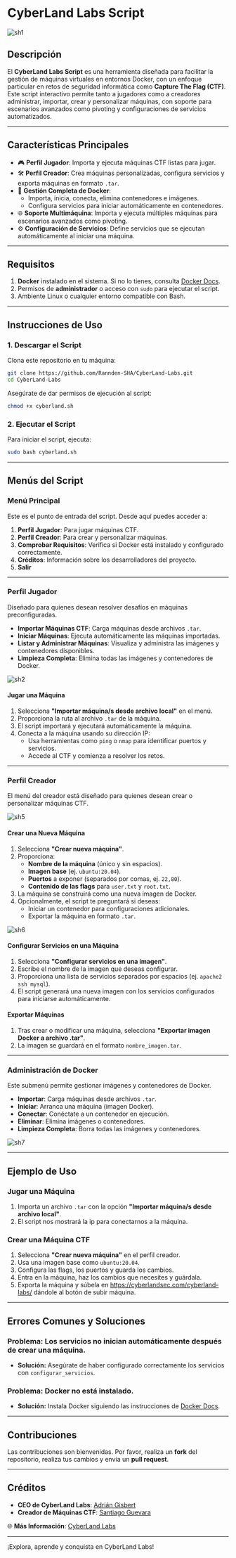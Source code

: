 
# **CyberLand Labs Script**

![sh1](https://github.com/user-attachments/assets/96d9b5d2-fcb9-4e7f-8d33-4b11f84962d7)

## **Descripción**
El **CyberLand Labs Script** es una herramienta diseñada para facilitar la gestión de máquinas virtuales en entornos Docker, con un enfoque particular en retos de seguridad informática como **Capture The Flag (CTF)**. Este script interactivo permite tanto a jugadores como a creadores administrar, importar, crear y personalizar máquinas, con soporte para escenarios avanzados como pivoting y configuraciones de servicios automatizados.

---


## **Características Principales**
- 🎮 **Perfil Jugador**: Importa y ejecuta máquinas CTF listas para jugar.
- 🛠️ **Perfil Creador**: Crea máquinas personalizadas, configura servicios y exporta máquinas en formato `.tar`.
- 📂 **Gestión Completa de Docker**: 
  - Importa, inicia, conecta, elimina contenedores e imágenes.
  - Configura servicios para iniciar automáticamente en contenedores.
- 🌐 **Soporte Multimáquina**: Importa y ejecuta múltiples máquinas para escenarios avanzados como pivoting.
- ⚙️ **Configuración de Servicios**: Define servicios que se ejecutan automáticamente al iniciar una máquina.

---

## **Requisitos**
1. **Docker** instalado en el sistema. Si no lo tienes, consulta [Docker Docs](https://docs.docker.com/get-docker/).
2. Permisos de **administrador** o acceso con `sudo` para ejecutar el script.
3. Ambiente Linux o cualquier entorno compatible con Bash.

---

## **Instrucciones de Uso**

### **1. Descargar el Script**
Clona este repositorio en tu máquina:
```bash
git clone https://github.com/Rannden-SHA/CyberLand-Labs.git
cd CyberLand-Labs
```

Asegúrate de dar permisos de ejecución al script:
```bash
chmod +x cyberland.sh
```

### **2. Ejecutar el Script**
Para iniciar el script, ejecuta:
```bash
sudo bash cyberland.sh
```

---

## **Menús del Script**

### **Menú Principal**
Este es el punto de entrada del script. Desde aquí puedes acceder a:
1. **Perfil Jugador**: Para jugar máquinas CTF.
2. **Perfil Creador**: Para crear y personalizar máquinas.
3. **Comprobar Requisitos**: Verifica si Docker está instalado y configurado correctamente.
4. **Créditos**: Información sobre los desarrolladores del proyecto.
5. **Salir**

---

### **Perfil Jugador**
Diseñado para quienes desean resolver desafíos en máquinas preconfiguradas.
- **Importar Máquinas CTF**: Carga máquinas desde archivos `.tar`.
- **Iniciar Máquinas**: Ejecuta automáticamente las máquinas importadas.
- **Listar y Administrar Máquinas**: Visualiza y administra las imágenes y contenedores disponibles.
- **Limpieza Completa**: Elimina todas las imágenes y contenedores de Docker.

![sh2](https://github.com/user-attachments/assets/abbc6e36-bc10-44d4-bca6-657b774e77f4)


#### **Jugar una Máquina**
1. Selecciona **"Importar máquina/s desde archivo local"** en el menú.
2. Proporciona la ruta al archivo `.tar` de la máquina.
3. El script importará y ejecutará automáticamente la máquina.
4. Conecta a la máquina usando su dirección IP:
   - Usa herramientas como `ping` o `nmap` para identificar puertos y servicios.
   - Accede al CTF y comienza a resolver los retos.

---

### **Perfil Creador**
El menú del creador está diseñado para quienes desean crear o personalizar máquinas CTF.

![sh5](https://github.com/user-attachments/assets/c92b21ab-46af-46e6-b958-60db9636c0fb)


#### **Crear una Nueva Máquina**
1. Selecciona **"Crear nueva máquina"**.
2. Proporciona:
   - **Nombre de la máquina** (único y sin espacios).
   - **Imagen base** (ej. `ubuntu:20.04`).
   - **Puertos** a exponer (separados por comas, ej. `22,80`).
   - **Contenido de las flags** para `user.txt` y `root.txt`.
3. La máquina se construirá como una nueva imagen de Docker.
4. Opcionalmente, el script te preguntará si deseas:
   - Iniciar un contenedor para configuraciones adicionales.
   - Exportar la máquina en formato `.tar`.

![sh6](https://github.com/user-attachments/assets/7a96d69a-1c8b-4640-a123-a96baa2aaa9f)


#### **Configurar Servicios en una Máquina**
1. Selecciona **"Configurar servicios en una imagen"**.
2. Escribe el nombre de la imagen que deseas configurar.
3. Proporciona una lista de servicios separados por espacios (ej. `apache2 ssh mysql`).
4. El script generará una nueva imagen con los servicios configurados para iniciarse automáticamente.

#### **Exportar Máquinas**
1. Tras crear o modificar una máquina, selecciona **"Exportar imagen Docker a archivo .tar"**.
2. La imagen se guardará en el formato `nombre_imagen.tar`.

---

### **Administración de Docker**
Este submenú permite gestionar imágenes y contenedores de Docker.
- **Importar**: Carga máquinas desde archivos `.tar`.
- **Iniciar**: Arranca una máquina (imagen Docker).
- **Conectar**: Conéctate a un contenedor en ejecución.
- **Eliminar**: Elimina imágenes o contenedores.
- **Limpieza Completa**: Borra todas las imágenes y contenedores.

![sh7](https://github.com/user-attachments/assets/841f1cbd-a491-4e22-ba66-62dc30d4b6b8)


---

## **Ejemplo de Uso**

### **Jugar una Máquina**
1. Importa un archivo `.tar` con la opción **"Importar máquina/s desde archivo local"**.
2. El script nos mostrará la ip para conectarnos a la máquina.

### **Crear una Máquina CTF**
1. Selecciona **"Crear nueva máquina"** en el perfil creador.
2. Usa una imagen base como `ubuntu:20.04`.
3. Configura las flags, los puertos y guarda los cambios.
4. Entra en la máquina, haz los cambios que necesites y guárdala.
5. Exporta la máquina y súbela en https://cyberlandsec.com/cyberland-labs/ dándole al botón de subir máquina.

---

## **Errores Comunes y Soluciones**

### **Problema:** Los servicios no inician automáticamente después de crear una máquina.
- **Solución:** Asegúrate de haber configurado correctamente los servicios con `configurar_servicios`.

### **Problema:** Docker no está instalado.
- **Solución:** Instala Docker siguiendo las instrucciones de [Docker Docs](https://docs.docker.com/get-docker/).

---

## **Contribuciones**
Las contribuciones son bienvenidas. Por favor, realiza un **fork** del repositorio, realiza tus cambios y envía un **pull request**.

---

## **Créditos**
- **CEO de CyberLand Labs**: [Adrián Gisbert](https://www.linkedin.com/in/sr-gisbert/)
- **Creador de Máquinas CTF**: [Santiago Guevara](https://www.linkedin.com/in/santiagoguevara-/)

🌐 **Más Información**: [CyberLand Labs](https://cyberlandsec.com/cyberland-labs)

---

¡Explora, aprende y conquista en CyberLand Labs!
